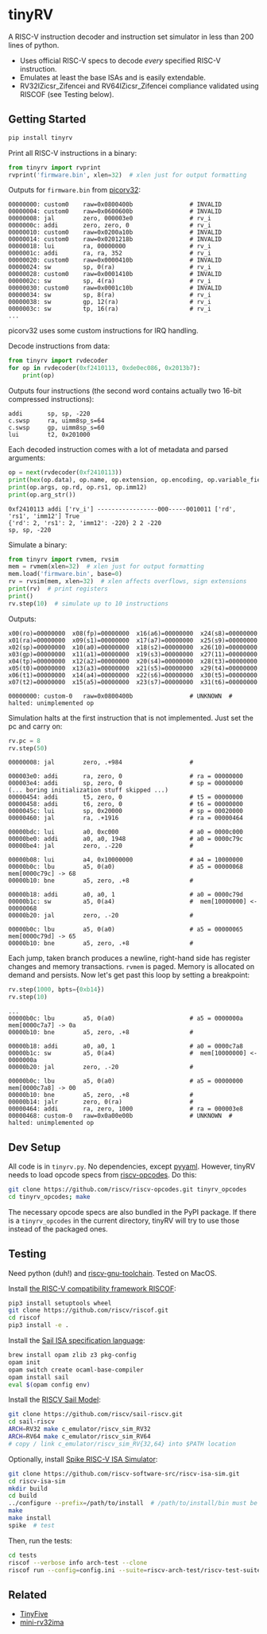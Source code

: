 # tinyRV

A RISC-V instruction decoder and instruction set simulator in less than 200 lines of python.

- Uses official RISC-V specs to decode *every* specified RISC-V instruction.
- Emulates at least the base ISAs and is easily extendable.
- RV32IZicsr_Zifencei and RV64IZicsr_Zifencei compliance validated using RISCOF (see Testing below).

## Getting Started

```sh
pip install tinyrv
```

Print all RISC-V instructions in a binary:
```py
from tinyrv import rvprint
rvprint('firmware.bin', xlen=32)  # xlen just for output formatting
```
Outputs for `firmware.bin` from [picorv32](https://github.com/YosysHQ/picorv32/tree/main):
```
00000000: custom0    raw=0x0800400b                # INVALID
00000004: custom0    raw=0x0600600b                # INVALID
00000008: jal        zero, 000003e0                # rv_i
0000000c: addi       zero, zero, 0                 # rv_i
00000010: custom0    raw=0x0200a10b                # INVALID
00000014: custom0    raw=0x0201218b                # INVALID
00000018: lui        ra, 00000000                  # rv_i
0000001c: addi       ra, ra, 352                   # rv_i
00000020: custom0    raw=0x0000410b                # INVALID
00000024: sw         sp, 0(ra)                     # rv_i
00000028: custom0    raw=0x0001410b                # INVALID
0000002c: sw         sp, 4(ra)                     # rv_i
00000030: custom0    raw=0x0001c10b                # INVALID
00000034: sw         sp, 8(ra)                     # rv_i
00000038: sw         gp, 12(ra)                    # rv_i
0000003c: sw         tp, 16(ra)                    # rv_i
...
```
picorv32 uses some custom instructions for IRQ handling.

Decode instructions from data:
```py
from tinyrv import rvdecoder
for op in rvdecoder(0xf2410113, 0xde0ec086, 0x2013b7):
    print(op)
```
Outputs four instructions (the second word contains actually two 16-bit compressed instructions):
```
addi       sp, sp, -220
c.swsp     ra, uimm8sp_s=64
c.swsp     gp, uimm8sp_s=60
lui        t2, 0x201000
```
Each decoded instruction comes with a lot of metadata and parsed arguments:
```py
op = next(rvdecoder(0xf2410113))
print(hex(op.data), op.name, op.extension, op.encoding, op.variable_fields, op.valid())
print(op.args, op.rd, op.rs1, op.imm12)
print(op.arg_str())
```
```
0xf2410113 addi ['rv_i'] -----------------000-----0010011 ['rd', 'rs1', 'imm12'] True
{'rd': 2, 'rs1': 2, 'imm12': -220} 2 2 -220
sp, sp, -220
```
Simulate a binary:
```py
from tinyrv import rvmem, rvsim
mem = rvmem(xlen=32)  # xlen just for output formatting
mem.load('firmware.bin', base=0)
rv = rvsim(mem, xlen=32)  # xlen affects overflows, sign extensions
print(rv)  # print registers
print()
rv.step(10)  # simulate up to 10 instructions
```
Outputs:
```
x00(ro)=00000000  x08(fp)=00000000  x16(a6)=00000000  x24(s8)=00000000
x01(ra)=00000000  x09(s1)=00000000  x17(a7)=00000000  x25(s9)=00000000
x02(sp)=00000000  x10(a0)=00000000  x18(s2)=00000000  x26(10)=00000000
x03(gp)=00000000  x11(a1)=00000000  x19(s3)=00000000  x27(11)=00000000
x04(tp)=00000000  x12(a2)=00000000  x20(s4)=00000000  x28(t3)=00000000
x05(t0)=00000000  x13(a3)=00000000  x21(s5)=00000000  x29(t4)=00000000
x06(t1)=00000000  x14(a4)=00000000  x22(s6)=00000000  x30(t5)=00000000
x07(t2)=00000000  x15(a5)=00000000  x23(s7)=00000000  x31(t6)=00000000

00000000: custom-0   raw=0x0800400b                # UNKNOWN  # halted: unimplemented op
```
Simulation halts at the first instruction that is not implemented. Just set the pc and carry on:
```py
rv.pc = 8
rv.step(50)
```
```
00000008: jal        zero, .+984                   #  

000003e0: addi       ra, zero, 0                   # ra = 00000000 
000003e4: addi       sp, zero, 0                   # sp = 00000000 
(... boring initialization stuff skipped ...)
00000454: addi       t5, zero, 0                   # t5 = 00000000 
00000458: addi       t6, zero, 0                   # t6 = 00000000 
0000045c: lui        sp, 0x20000                   # sp = 00020000 
00000460: jal        ra, .+1916                    # ra = 00000464 

00000bdc: lui        a0, 0xc000                    # a0 = 0000c000 
00000be0: addi       a0, a0, 1948                  # a0 = 0000c79c 
00000be4: jal        zero, .-220                   #  

00000b08: lui        a4, 0x10000000                # a4 = 10000000 
00000b0c: lbu        a5, 0(a0)                     # a5 = 00000068 mem[0000c79c] -> 68
00000b10: bne        a5, zero, .+8                 #  

00000b18: addi       a0, a0, 1                     # a0 = 0000c79d 
00000b1c: sw         a5, 0(a4)                     #  mem[10000000] <- 00000068
00000b20: jal        zero, .-20                    #  

00000b0c: lbu        a5, 0(a0)                     # a5 = 00000065 mem[0000c79d] -> 65
00000b10: bne        a5, zero, .+8                 #
```
Each jump, taken branch produces a newline, right-hand side has register changes and memory transactions. `rvmem` is paged. Memory is allocated on demand and persists. Now let's get past this loop by setting a breakpoint:
```py
rv.step(1000, bpts={0xb14})
rv.step(10)
```
```
...
00000b0c: lbu        a5, 0(a0)                     # a5 = 0000000a mem[0000c7a7] -> 0a
00000b10: bne        a5, zero, .+8                 #  

00000b18: addi       a0, a0, 1                     # a0 = 0000c7a8 
00000b1c: sw         a5, 0(a4)                     #  mem[10000000] <- 0000000a
00000b20: jal        zero, .-20                    #  

00000b0c: lbu        a5, 0(a0)                     # a5 = 00000000 mem[0000c7a8] -> 00
00000b10: bne        a5, zero, .+8                 #  
00000b14: jalr       zero, 0(ra)                   #  
00000464: addi       ra, zero, 1000                # ra = 000003e8 
00000468: custom-0   raw=0x0a00e00b                # UNKNOWN  # halted: unimplemented op
```

## Dev Setup

All code is in `tinyrv.py`.
No dependencies, except [pyyaml](https://pypi.org/project/PyYAML/).
However, tinyRV needs to load opcode specs from [riscv-opcodes](https://github.com/riscv/riscv-opcodes).
Do this:
```sh
git clone https://github.com/riscv/riscv-opcodes.git tinyrv_opcodes
cd tinyrv_opcodes; make
```
The necessary opcode specs are also bundled in the PyPI package. If there is a `tinyrv_opcodes` in the current directory, tinyRV will try to use those instead of the packaged ones.

## Testing

Need python (duh!) and [riscv-gnu-toolchain](https://github.com/riscv/riscv-gnu-toolchain). Tested on MacOS.

Install [the RISC-V compatibility framework RISCOF](https://github.com/riscv-software-src/riscof):
```sh
pip3 install setuptools wheel
git clone https://github.com/riscv/riscof.git
cd riscof
pip3 install -e .
```

Install the [Sail ISA specification language](https://github.com/rems-project/sail):
```sh
brew install opam zlib z3 pkg-config
opam init
opam switch create ocaml-base-compiler
opam install sail
eval $(opam config env)
```

Install the [RISCV Sail Model](https://github.com/riscv/sail-riscv):
```sh
git clone https://github.com/riscv/sail-riscv.git
cd sail-riscv
ARCH=RV32 make c_emulator/riscv_sim_RV32
ARCH=RV64 make c_emulator/riscv_sim_RV64
# copy / link c_emulator/riscv_sim_RV{32,64} into $PATH location
```

Optionally, install [Spike RISC-V ISA Simulator](https://github.com/riscv-software-src/riscv-isa-sim):
```sh
git clone https://github.com/riscv-software-src/riscv-isa-sim.git
cd riscv-isa-sim
mkdir build
cd build
../configure --prefix=/path/to/install  # /path/to/install/bin must be in $PATH
make
make install
spike  # test
```
Then, run the tests:
```sh
cd tests
riscof --verbose info arch-test --clone
riscof run --config=config.ini --suite=riscv-arch-test/riscv-test-suite/ --env=riscv-arch-test/riscv-test-suite/env
```

## Related

- [TinyFive](https://github.com/OpenMachine-ai/tinyfive)
- [mini-rv32ima](https://github.com/cnlohr/mini-rv32ima)